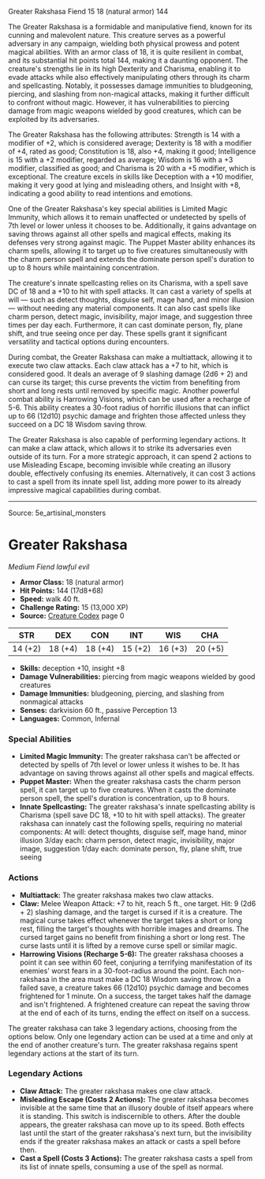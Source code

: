 <MonsterName/>Greater Rakshasa</MonsterName>
<CreatureType/>Fiend</CreatureType>
<CR/>15</CR>
<AC/>18 (natural armor)</AC>
<HP/>144</HP>
<summary>The Greater Rakshasa is a formidable and manipulative fiend, known for its cunning and malevolent nature. This creature serves as a powerful adversary in any campaign, wielding both physical prowess and potent magical abilities. With an armor class of 18, it is quite resilient in combat, and its substantial hit points total 144, making it a daunting opponent. The creature's strengths lie in its high Dexterity and Charisma, enabling it to evade attacks while also effectively manipulating others through its charm and spellcasting. Notably, it possesses damage immunities to bludgeoning, piercing, and slashing from non-magical attacks, making it further difficult to confront without magic. However, it has vulnerabilities to piercing damage from magic weapons wielded by good creatures, which can be exploited by its adversaries. </summary>

<detail>

The Greater Rakshasa has the following attributes: Strength is 14 with a modifier of +2, which is considered average; Dexterity is 18 with a modifier of +4, rated as good; Constitution is 18, also +4, making it good; Intelligence is 15 with a +2 modifier, regarded as average; Wisdom is 16 with a +3 modifier, classified as good; and Charisma is 20 with a +5 modifier, which is exceptional. The creature excels in skills like Deception with a +10 modifier, making it very good at lying and misleading others, and Insight with +8, indicating a good ability to read intentions and emotions.

One of the Greater Rakshasa's key special abilities is Limited Magic Immunity, which allows it to remain unaffected or undetected by spells of 7th level or lower unless it chooses to be. Additionally, it gains advantage on saving throws against all other spells and magical effects, making its defenses very strong against magic. The Puppet Master ability enhances its charm spells, allowing it to target up to five creatures simultaneously with the charm person spell and extends the dominate person spell's duration to up to 8 hours while maintaining concentration. 

The creature's innate spellcasting relies on its Charisma, with a spell save DC of 18 and a +10 to hit with spell attacks. It can cast a variety of spells at will — such as detect thoughts, disguise self, mage hand, and minor illusion — without needing any material components. It can also cast spells like charm person, detect magic, invisibility, major image, and suggestion three times per day each. Furthermore, it can cast dominate person, fly, plane shift, and true seeing once per day. These spells grant it significant versatility and tactical options during encounters.

During combat, the Greater Rakshasa can make a multiattack, allowing it to execute two claw attacks. Each claw attack has a +7 to hit, which is considered good. It deals an average of 9 slashing damage (2d6 + 2) and can curse its target; this curse prevents the victim from benefiting from short and long rests until removed by specific magic. Another powerful combat ability is Harrowing Visions, which can be used after a recharge of 5-6. This ability creates a 30-foot radius of horrific illusions that can inflict up to 66 (12d10) psychic damage and frighten those affected unless they succeed on a DC 18 Wisdom saving throw.

The Greater Rakshasa is also capable of performing legendary actions. It can make a claw attack, which allows it to strike its adversaries even outside of its turn. For a more strategic approach, it can spend 2 actions to use Misleading Escape, becoming invisible while creating an illusory double, effectively confusing its enemies. Alternatively, it can cost 3 actions to cast a spell from its innate spell list, adding more power to its already impressive magical capabilities during combat.</detail>



---

Source: 5e_artisinal_monsters

# Greater Rakshasa

*Medium* *Fiend* *lawful evil*

- **Armor Class:** 18 (natural armor)
- **Hit Points:** 144 (17d8+68)
- **Speed:** walk 40 ft.
- **Challenge Rating:** 15 (13,000 XP)
- **Source:** [Creature Codex](https://koboldpress.com/kpstore/product/creature-codex-for-5th-edition-dnd) page 0

| STR | DEX | CON | INT | WIS | CHA |
| --- | --- | --- | --- | --- | --- |
| 14 (+2) | 18 (+4) | 18 (+4) | 15 (+2) | 16 (+3) | 20 (+5) |

- **Skills:** deception +10, insight +8
- **Damage Vulnerabilities:** piercing from magic weapons wielded by good creatures
- **Damage Immunities:** bludgeoning, piercing, and slashing from nonmagical attacks
- **Senses:** darkvision 60 ft., passive Perception 13
- **Languages:** Common, Infernal

### Special Abilities

- **Limited Magic Immunity:** The greater rakshasa can't be affected or detected by spells of 7th level or lower unless it wishes to be. It has advantage on saving throws against all other spells and magical effects.
- **Puppet Master:** When the greater rakshasa casts the charm person spell, it can target up to five creatures. When it casts the dominate person spell, the spell's duration is concentration, up to 8 hours.
- **Innate Spellcasting:** The greater rakshasa's innate spellcasting ability is Charisma (spell save DC 18, +10 to hit with spell attacks). The greater rakshasa can innately cast the following spells, requiring no material components:
At will: detect thoughts, disguise self, mage hand, minor illusion
3/day each: charm person, detect magic, invisibility, major image, suggestion
1/day each: dominate person, fly, plane shift, true seeing

### Actions

- **Multiattack:** The greater rakshasa makes two claw attacks.
- **Claw:** Melee Weapon Attack: +7 to hit, reach 5 ft., one target. Hit: 9 (2d6 + 2) slashing damage, and the target is cursed if it is a creature. The magical curse takes effect whenever the target takes a short or long rest, filling the target's thoughts with horrible images and dreams. The cursed target gains no benefit from finishing a short or long rest. The curse lasts until it is lifted by a remove curse spell or similar magic.
- **Harrowing Visions (Recharge 5-6):** The greater rakshasa chooses a point it can see within 60 feet, conjuring a terrifying manifestation of its enemies' worst fears in a 30-foot-radius around the point. Each non-rakshasa in the area must make a DC 18 Wisdom saving throw. On a failed save, a creature takes 66 (12d10) psychic damage and becomes frightened for 1 minute. On a success, the target takes half the damage and isn't frightened. A frightened creature can repeat the saving throw at the end of each of its turns, ending the effect on itself on a success.

The greater rakshasa can take 3 legendary actions, choosing from the options below. Only one legendary action can be used at a time and only at the end of another creature's turn. The greater rakshasa regains spent legendary actions at the start of its turn.

### Legendary Actions

- **Claw Attack:** The greater rakshasa makes one claw attack.
- **Misleading Escape (Costs 2 Actions):** The greater rakshasa becomes invisible at the same time that an illusory double of itself appears where it is standing. This switch is indiscernible to others. After the double appears, the greater rakshasa can move up to its speed. Both effects last until the start of the greater rakshasa's next turn, but the invisibility ends if the greater rakshasa makes an attack or casts a spell before then.
- **Cast a Spell (Costs 3 Actions):** The greater rakshasa casts a spell from its list of innate spells, consuming a use of the spell as normal.


